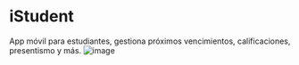 # iStudent
App móvil para estudiantes, gestiona próximos vencimientos, calificaciones, presentismo y más. 
![image](https://github.com/user-attachments/assets/a1c3ce3f-1fe5-47c3-ba68-ed6b3218bbee)
